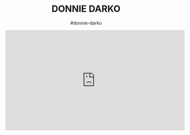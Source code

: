 <!DOCTYPE html>
<html lang="en">
<head>
    <meta charset="UTF-8">
    <meta name="viewport" content="width=device-width, initial-scale=1.0">
    <title>hello word</title>
</head>
<body>
    <header><BINFIRMES</header>
    <h1>DONNIE DARKO</h1>
    <P>#donnie-darko</P>
    <iframe width="560" height="315"  src="https://www.youtube.com/embed/ZZyBaFYFySk?si=yWMDRXlAGhKgvx_n" title="YouTube video player" frameborder="0" allow="accelerometer; autoplay; clipboard-write; encrypted-media; gyroscope; picture-in-picture; web-share" referrerpolicy="strict-origin-when-cross-origin" allowfullscreen></iframe>
    
</body>
</html>
